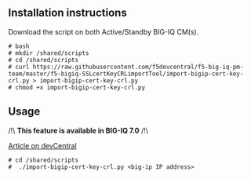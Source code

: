 Installation instructions
-------------------------

Download the script on both Active/Standby BIG-IQ CM(s).

```
# bash
# mkdir /shared/scripts
# cd /shared/scripts
# curl https://raw.githubusercontent.com/f5devcentral/f5-big-iq-pm-team/master/f5-bigiq-SSLcertKeyCRLimportTool/import-bigip-cert-key-crl.py > import-bigip-cert-key-crl.py
# chmod +x import-bigip-cert-key-crl.py
```

Usage
-----

/!\ **This feature is available in BIG-IQ 7.0** /!\

[Article on devCentral](https://devcentral.f5.com/articles/automate-import-of-ssl-certificate-key-crl-from-big-ip-to-big-iq-31899)

```
# cd /shared/scripts
#  ./import-bigip-cert-key-crl.py <big-ip IP address>
```
